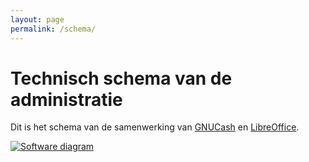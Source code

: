 ```yaml
---
layout: page
permalink: /schema/
---
```


# Technisch schema van de administratie
Dit is het schema van de samenwerking van [GNUCash](https://gnucash.org) en
[LibreOffice](https://libreoffice.org).

[![Software diagram]({{site.baseurl}}/assets/img/diagram-ona.png)]({{site.baseurl}}/assets/img/diagram-ona.png)
